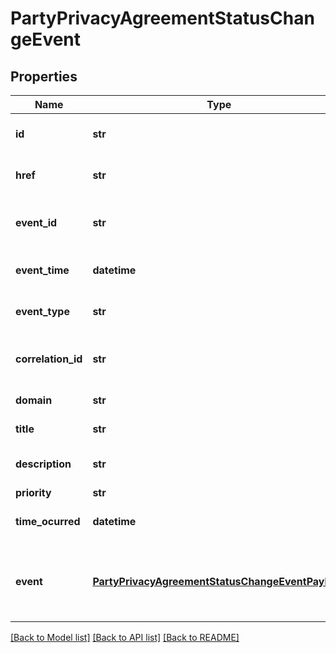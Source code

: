 # PartyPrivacyAgreementStatusChangeEvent

## Properties
Name | Type | Description | Notes
------------ | ------------- | ------------- | -------------
**id** | **str** | Identifier of the Process flow | [optional] 
**href** | **str** | Reference of the ProcessFlow | [optional] 
**event_id** | **str** | The identifier of the notification. | [optional] 
**event_time** | **datetime** | Time of the event occurrence. | [optional] 
**event_type** | **str** | The type of the notification. | [optional] 
**correlation_id** | **str** | The correlation id for this event. | [optional] 
**domain** | **str** | The domain of the event. | [optional] 
**title** | **str** | The title of the event. | [optional] 
**description** | **str** | An explnatory of the event. | [optional] 
**priority** | **str** | A priority. | [optional] 
**time_ocurred** | **datetime** | The time the event occured. | [optional] 
**event** | [**PartyPrivacyAgreementStatusChangeEventPayload**](PartyPrivacyAgreementStatusChangeEventPayload.md) | The event payload linked to the involved resource object | [optional] 

[[Back to Model list]](../README.md#documentation-for-models) [[Back to API list]](../README.md#documentation-for-api-endpoints) [[Back to README]](../README.md)


